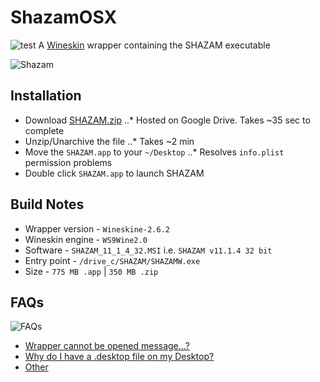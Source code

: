 # ShazamOSX

![test](https://github.com/Infinite-Actuary/ShazamOSX/blob/master/images/SHAZAM.ico)
A [Wineskin](http://wineskin.urgesoftware.com/) wrapper containing the SHAZAM executable

![Shazam](http://www.econometrics.com/_images/home/1.png)

## Installation
* Download [SHAZAM.zip](https://drive.google.com/uc?export=download&id=0B-AQnNb1hM3_MlVUVVc1YzAtWjQ)
..* Hosted on Google Drive. Takes ~35 sec to complete
* Unzip/Unarchive the file
..* Takes ~2 min
* Move the `SHAZAM.app` to your `~/Desktop`
..* Resolves `info.plist` permission problems
* Double click `SHAZAM.app` to launch SHAZAM

## Build Notes

* Wrapper version - `Wineskine-2.6.2`
* Wineskin engine - `WS9Wine2.0`
* Software - `SHAZAM_11_1_4_32.MSI` i.e. `SHAZAM v11.1.4 32 bit`
* Entry point - `/drive_c/SHAZAM/SHAZAMW.exe`
* Size - `775 MB .app` | `350 MB .zip`

## FAQs

![FAQs](http://1.bp.blogspot.com/-89TOvn-IOyM/Ug6Mvrz9qBI/AAAAAAAABjI/2RJ1OZZXT9s/s640/Capture.GIF)

* [Wrapper cannot be opened message...?](http://wineskin.urgesoftware.com/tiki-index.php?page=GateKeeper)
* [Why do I have a .desktop file on my Desktop?](http://wineskin.urgesoftware.com/tiki-index.php?page=Why+do+I+have+a+.desktop+file+on+my+Desktop)
* [Other](http://wineskin.urgesoftware.com/tiki-index.php?page=FAQ)
